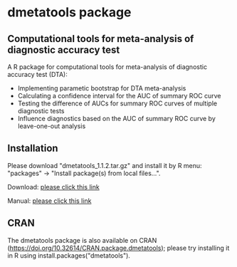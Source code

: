 
# dmetatools package


## Computational tools for meta-analysis of diagnostic accuracy test

A R package for computational tools for meta-analysis of diagnostic accuracy test (DTA):

- Implementing parametic bootstrap for DTA meta-analysis
- Calculating a confidence interval for the AUC of summary ROC curve
- Testing the difference of AUCs for summary ROC curves of multiple diagnostic tests
- Influence diagnostics based on the AUC of summary ROC curve by leave-one-out analysis


## Installation

Please download "dmetatools_1.1.2.tar.gz" and install it by R menu: "packages" -> "Install package(s) from local files...".

Download: [please click this link](https://github.com/nomahi/dmetatools/raw/master/dmetatools_1.1.2.tar.gz)

Manual: [please click this link](https://github.com/nomahi/dmetatools/blob/master/dmetatools_1.1.2.pdf)



## CRAN

The dmetatools package is also available on CRAN (https://doi.org/10.32614/CRAN.package.dmetatools); please try installing it in R using install.packages("dmetatools").
